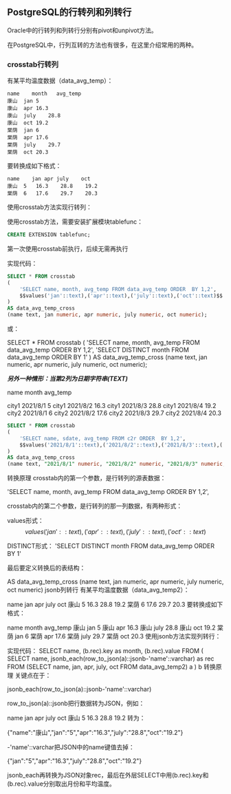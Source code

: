 ## PostgreSQL的行转列和列转行

Oracle中的行转列和列转行分别有pivot和unpivot方法。

在PostgreSQL中，行列互转的方法也有很多，在这里介绍常用的两种。

### crosstab行转列
有某平均温度数据（data_avg_temp）：
```text
name	month	avg_temp
康山	jan	5
康山	apr	16.3
康山	july	28.8
康山	oct	19.2
棠荫	jan	6
棠荫	apr	17.6
棠荫	july	29.7
棠荫	oct	20.3
```

要转换成如下格式：
```text
name	jan	apr	july	oct
康山	5	16.3	28.8	19.2
棠荫	6	17.6	29.7	20.3
```

使用crosstab方法实现行转列：

使用crosstab方法，需要安装扩展模块tablefunc：
```sql
CREATE EXTENSION tablefunc;
```
第一次使用crosstab前执行，后续无需再执行

实现代码：
```sql
SELECT * FROM crosstab
(
	'SELECT name, month, avg_temp FROM data_avg_temp ORDER  BY 1,2',
	$$values('jan'::text),('apr'::text),('july'::text),('oct'::text)$$
)
AS data_avg_temp_cross
(name text, jan numeric, apr numeric, july numeric, oct numeric);
```

或：

SELECT * FROM crosstab
(
	'SELECT name, month, avg_temp FROM data_avg_temp ORDER  BY 1,2',
	'SELECT DISTINCT month FROM data_avg_temp ORDER BY 1'
)
AS data_avg_temp_cross
(name text, jan numeric, apr numeric, july numeric, oct numeric);

***另外一种情形：当第2列为日期字符串(TEXT)***

name	month	avg_temp

city1	2021/8/1	5
city1	2021/8/2	16.3
city1	2021/8/3	28.8
city1	2021/8/4	19.2
city2	2021/8/1	6
city2	2021/8/2	17.6
city2	2021/8/3	29.7
city2	2021/8/4	20.3

```sql
SELECT * FROM crosstab
(
	'SELECT name, sdate, avg_temp FROM c2r ORDER  BY 1,2',
	$$values('2021/8/1'::text),('2021/8/2'::text),('2021/8/3'::text),('2021/8/4'::text)$$
)
AS data_avg_temp_cross
(name text, "2021/8/1" numeric, "2021/8/2" numeric, "2021/8/3" numeric, "2021/8/4" numeric);
```

转换原理
crosstab内的第一个参数，是行转列的源表数据：

'SELECT name, month, avg_temp FROM data_avg_temp ORDER BY 1,2',

crosstab内的第二个参数，是行转列的那一列数据，有两种形式：

values形式：
$$values('jan'::text),('apr'::text),('july'::text),('oct'::text)$$

DISTINCT形式：
'SELECT DISTINCT month FROM data_avg_temp ORDER BY 1'

最后要定义转换后的表结构：

AS data_avg_temp_cross
(name text, jan numeric, apr numeric, july numeric, oct numeric)
jsonb列转行
有某平均温度数据（data_avg_temp2）：

name	jan	apr	july	oct
康山	5	16.3	28.8	19.2
棠荫	6	17.6	29.7	20.3
要转换成如下格式：

name	month	avg_temp
康山	jan	5
康山	apr	16.3
康山	july	28.8
康山	oct	19.2
棠荫	jan	6
棠荫	apr	17.6
棠荫	july	29.7
棠荫	oct	20.3
使用jsonb方法实现列转行：

实现代码：
SELECT name, (b.rec).key as month, (b.rec).value FROM
(
	SELECT name, jsonb_each(row_to_json(a)::jsonb-'name'::varchar) as rec FROM
	(SELECT name, jan, apr, july, oct FROM data_avg_temp2) a
) b
转换原理
关键点在于：

jsonb_each(row_to_json(a)::jsonb-'name'::varchar)

row_to_json(a)::jsonb把行数据转为JSON，例如：

name	jan	apr	july	oct
康山	5	16.3	28.8	19.2
转为：

{"name":"康山","jan":"5","apr":"16.3","july":"28.8","oct":"19.2"}

-'name'::varchar把JSON中的name键值去掉：

{"jan":"5","apr":"16.3","july":"28.8","oct":"19.2"}

jsonb_each再转换为JSON对象rec，最后在外层SELECT中用(b.rec).key和(b.rec).value分别取出月份和平均温度。